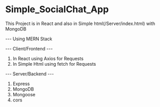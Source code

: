 # Simple_SocialChat_App
 This Project is  in React and also in Simple html(/Server/index.html) with MongoDB
 
 
 
 --- Using MERN Stack
 
 
 --- Client/Frontend ---
 1. In React using Axios for Requests
 2. In Simple Html using fetch for Requests
 
 --- Server/Backend ---
 1. Express
 2. MongoDB
 3. Mongoose
 4. cors 
